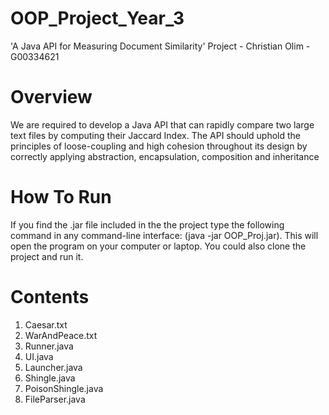 # OOP_Project_Year_3
'A Java API for Measuring Document Similarity' Project - Christian Olim - G00334621

# Overview
We are required to develop a Java API that can rapidly compare two large text files by
computing their Jaccard Index. The API should uphold the principles of loose-coupling and
high cohesion throughout its design by correctly applying abstraction, encapsulation,
composition and inheritance

# How To Run
If you find the .jar file included in the the project type the following command in any command-line interface: (java -jar OOP_Proj.jar). 
This will open the program on your computer or laptop. You could also clone the project and run it.

# Contents
1. Caesar.txt
2. WarAndPeace.txt
3. Runner.java
4. UI.java
5. Launcher.java
6. Shingle.java
7. PoisonShingle.java
8. FileParser.java
